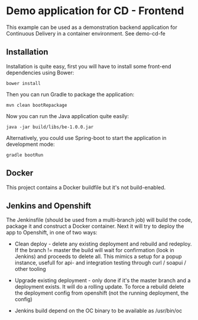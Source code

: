 # Demo application for CD - Frontend
This example can be used as a demonstration backend application for Continuous Delivery in a container environment.
See demo-cd-fe

## Installation
Installation is quite easy, first you will have to install some front-end dependencies using Bower:
```
bower install
```

Then you can run Gradle to package the application:
```
mvn clean bootRepackage
```

Now you can run the Java application quite easily:
```
java -jar build/libs/be-1.0.0.jar
```

Alternatively, you could use Spring-boot to start the application in development mode:
```
gradle bootRun
```
## Docker
This project contains a Docker buildfile but it's not build-enabled.

## Jenkins and Openshift
The Jenkinsfile (should be used from a multi-branch job) will build the code, package it and construct a Docker container.
Next it will try to deploy the app to Openshift, in one of two ways:

- Clean deploy - delete any existing deployment and rebuild and redeploy. If the branch != master the build will wait for confirmation (look in Jenkins) and proceeds to delete all. This mimics a setup for a popup instance, usefull for api- and integration testing through curl / soapui / other tooling

- Upgrade existing deployment - only done if it's the master branch and a deployment exists. It will do a rolling update. To force a rebuild delete the deployment config from openshift (not the running deployment, the config)

- Jenkins build depend on the OC binary to be available as /usr/bin/oc
